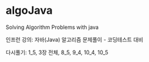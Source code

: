 # algoJava

Solving Algorithm Problems with java

인프런 강의: 자바(Java) 알고리즘 문제풀이 - 코딩테스트 대비

다시풀기: 1_5, 3장 전체, 8_5, 9_4, 10_4, 10_5
